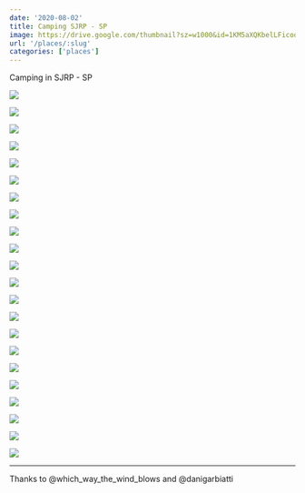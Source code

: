 ```yaml
---
date: '2020-08-02'
title: Camping SJRP - SP
image: https://drive.google.com/thumbnail?sz=w1000&id=1KM5aXQKbelLFicootH_NcAgUl6tu0xkv
url: '/places/:slug'
categories: ['places']
---
```


Camping in SJRP - SP 

<!--more-->

![](https://drive.google.com/thumbnail?sz=w1000&id=19POVo2ROLNb8NBeaCSqa0vSxTA91vRlX)

![](https://drive.google.com/thumbnail?sz=w1000&id=16htl1OIvwGGXxRYbk6YsunG0PnqUZG4Z)

![](https://drive.google.com/thumbnail?sz=w1000&id=1kg8YkmtM0O3I0BERwQz8TWys9_N6-81n)

![](https://drive.google.com/thumbnail?sz=w1000&id=12AYSM9AftQ5hUK9GNYQzL2s86NTQYM3W)

![](https://drive.google.com/thumbnail?sz=w1000&id=1E0ILlcKJpMxcN7QgDjo8h9pmPmc2mTAc)

![](https://drive.google.com/thumbnail?sz=w1000&id=1VLZiin1is4y88V1GKSOgNKB94JGEdDHJ)

![](https://drive.google.com/thumbnail?sz=w1000&id=1QvwbtTK4Od4mVfjvDrRKkQiV1ebqfSQ7)

![](https://drive.google.com/thumbnail?sz=w1000&id=1KM5aXQKbelLFicootH_NcAgUl6tu0xkv)

![](https://drive.google.com/thumbnail?sz=w1000&id=1LXeCmh_AmZZ4JsZt7zBqlIvMlr8_Ygm1)

![](https://drive.google.com/thumbnail?sz=w1000&id=1U8GWoSsgX9E2EJYda0Fa5vScWT6sBNFQ)

![](https://drive.google.com/thumbnail?sz=w1000&id=1bX2HjzpvGA0nGSw_bkEld42gSetDIteA)

![](https://drive.google.com/thumbnail?sz=w1000&id=1vi6aGFMmuymWvcX4MzYEIwwf5CEc2WNa)

![](https://drive.google.com/thumbnail?sz=w1000&id=1t3D_hJROX8R3QIbKHC8eVfzgCFHzqeyu)

![](https://drive.google.com/thumbnail?sz=w1000&id=1ULELxd8qB6GYnBCSvWRGREcvNPa90WWK)

![](https://drive.google.com/thumbnail?sz=w1000&id=1b_VTyigHYG7fMUoVSicjkT06R_Zl4njU)

![](https://drive.google.com/thumbnail?sz=w1000&id=1AKwH1rbz6IQNiqqKn0ii652w8ykwcWv3)

![](https://drive.google.com/thumbnail?sz=w1000&id=1DOjwMjguzTJbK5fBuh0FstDrMSdYY4WR)

![](https://drive.google.com/thumbnail?sz=w1000&id=1AW19m38rjSSQBkqoUI1NDPxVcY4uk6yN)

![](https://drive.google.com/thumbnail?sz=w1000&id=1IWWOa7tKRxJ4yqNJ0r5MIE1TuQGJ4x_g)

![](https://drive.google.com/thumbnail?sz=w1000&id=1rYwRdEv3hpC4dRYnboS8tR6j8tuOiNSi)

![](https://drive.google.com/thumbnail?sz=w1000&id=1Iq98kvoOCty832wQ0l539U2z0eYHvAAk)

![](https://drive.google.com/thumbnail?sz=w1000&id=1mU2wgsl20tl7JiX-3CW3DNiiTWmDu9H1)




* * * 

Thanks to @which_way_the_wind_blows and @danigarbiatti

